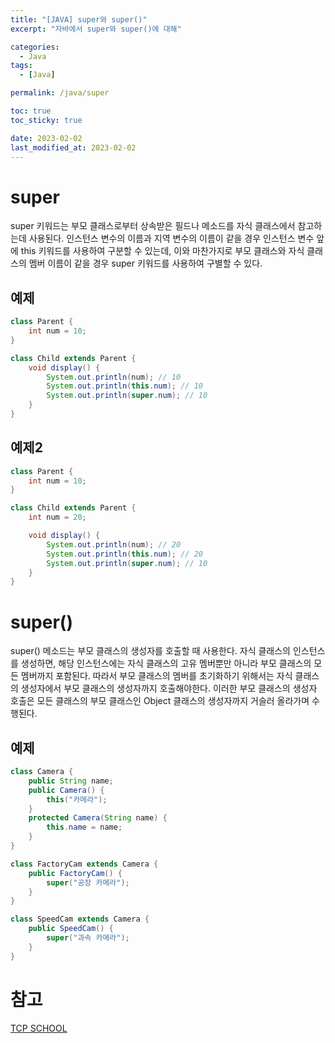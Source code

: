 ```yaml
---
title: "[JAVA] super와 super()"
excerpt: "자바에서 super와 super()에 대해"

categories:
  - Java
tags:
  - [Java]

permalink: /java/super

toc: true
toc_sticky: true

date: 2023-02-02
last_modified_at: 2023-02-02
---
```


# super

super 키워드는 부모 클래스로부터 상속받은 필드나 메소드를 자식 클래스에서 참고하는데 사용된다. 인스턴스 변수의 이름과 지역 변수의 이름이 같을 경우 인스턴스 변수 앞에 this 키워드를 사용하여 구분할 수 있는데, 이와 마찬가지로 부모 클래스와 자식 클래스의 멤버 이름이 같을 경우 super 키워드를 사용하여 구별할 수 있다. 

## 예제

```java
class Parent {
    int num = 10;
}

class Child extends Parent {
    void display() {
        System.out.println(num); // 10
        System.out.println(this.num); // 10 
        System.out.println(super.num); // 10
    }
}
```

## 예제2

```java
class Parent {
    int num = 10;
}

class Child extends Parent {
    int num = 20;

    void display() {
        System.out.println(num); // 20
        System.out.println(this.num); // 20
        System.out.println(super.num); // 10
    }
}
```

# super()

super() 메소드는 부모 클래스의 생성자를 호출할 때 사용한다. 자식 클래스의 인스턴스를 생성하면, 해당 인스턴스에는 자식 클래스의 고유 멤버뿐만 아니라 부모 클래스의 모든 멤버까지 포함된다. 따라서 부모 클래스의 멤버를 초기화하기 위해서는 자식 클래스의 생성자에서 부모 클래스의 생성자까지 호출해야한다. 이러한 부모 클래스의 생성자 호출은 모든 클래스의 부모 클래스인 Object 클래스의 생성자까지 거슬러 올라가며 수행된다. 

## 예제

```java
class Camera {
    public String name;
    public Camera() {
        this("카메라");
    }
    protected Camera(String name) {
        this.name = name;
    }
}

class FactoryCam extends Camera {
    public FactoryCam() {
        super("공장 카메라");
    }
}

class SpeedCam extends Camera {
    public SpeedCam() {
        super("과속 카메라");
    }
}
```

# 참고

[TCP SCHOOL](http://www.tcpschool.com/java/java_inheritance_super)

